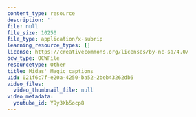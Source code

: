 ```yaml
---
content_type: resource
description: ''
file: null
file_size: 10250
file_type: application/x-subrip
learning_resource_types: []
license: https://creativecommons.org/licenses/by-nc-sa/4.0/
ocw_type: OCWFile
resourcetype: Other
title: Midas' Magic captions
uid: 021f6c7f-e20a-4250-ba52-2beb43262db6
video_files:
  video_thumbnail_file: null
video_metadata:
  youtube_id: Y9y3Xb5ocp8
---
```


